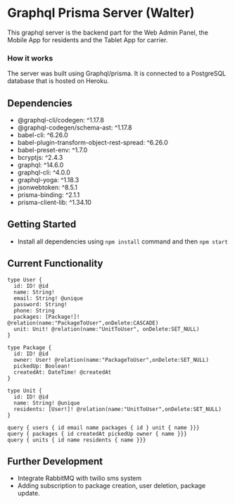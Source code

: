 # Graphql Prisma Server (Walter)

This graphql server is the backend part for the Web Admin Panel, the Mobile App for residents and the Tablet App for carrier.

### How it works

The server was built using Graphql/prisma. It is connected to a PostgreSQL database that is hosted on Heroku.

## Dependencies

- @graphql-cli/codegen: ^1.17.8
- @graphql-codegen/schema-ast: ^1.17.8
- babel-cli: ^6.26.0
- babel-plugin-transform-object-rest-spread: ^6.26.0
- babel-preset-env: ^1.7.0
- bcryptjs: ^2.4.3
- graphql: ^14.6.0
- graphql-cli: ^4.0.0
- graphql-yoga: ^1.18.3
- jsonwebtoken: ^8.5.1
- prisma-binding: ^2.1.1
- prisma-client-lib: ^1.34.10

## Getting Started

- Install all dependencies using `npm install` command and then `npm start`

## Current Functionality

```
type User {
  id: ID! @id
  name: String!
  email: String! @unique
  password: String!
  phone: String
  packages: [Package!]! @relation(name:"PackageToUser",onDelete:CASCADE)
  unit: Unit! @relation(name:"UnitToUser", onDelete:SET_NULL)
}

type Package {
  id: ID! @id
  owner: User! @relation(name:"PackageToUser",onDelete:SET_NULL)
  pickedUp: Boolean!
  createdAt: DateTime! @createdAt
}

type Unit {
  id: ID! @id
  name: String! @unique
  residents: [User!]! @relation(name:"UnitToUser",onDelete:SET_NULL)
}
```

```
query { users { id email name packages { id } unit { name }}}
query { packages { id createdAt pickedUp owner { name }}}
query { units { id name residents { name }}}

```

## Further Development

- Integrate RabbitMQ with twilio sms system
- Adding subscription to package creation, user deletion, package update.
